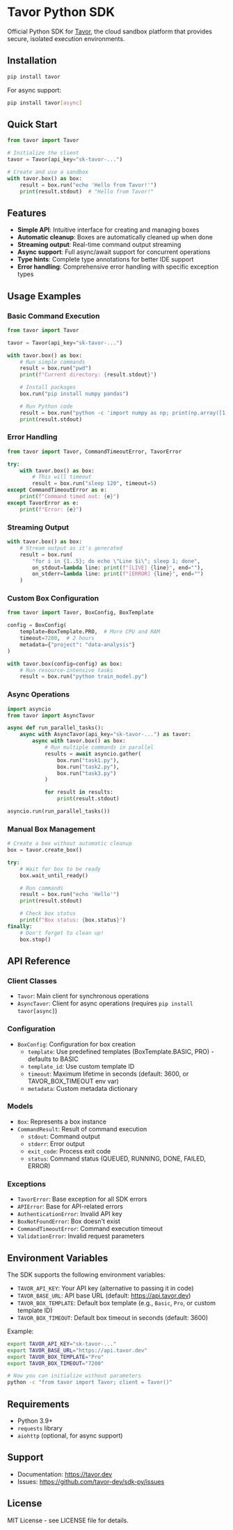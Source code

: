 # Tavor Python SDK

Official Python SDK for [Tavor](https://tavor.dev), the cloud sandbox platform that provides secure, isolated execution environments.

## Installation

```bash
pip install tavor
```

For async support:

```bash
pip install tavor[async]
```

## Quick Start

```python
from tavor import Tavor

# Initialize the client
tavor = Tavor(api_key="sk-tavor-...")

# Create and use a sandbox
with tavor.box() as box:
    result = box.run("echo 'Hello from Tavor!'")
    print(result.stdout)  # "Hello from Tavor!"
```

## Features

- **Simple API**: Intuitive interface for creating and managing boxes
- **Automatic cleanup**: Boxes are automatically cleaned up when done
- **Streaming output**: Real-time command output streaming
- **Async support**: Full async/await support for concurrent operations
- **Type hints**: Complete type annotations for better IDE support
- **Error handling**: Comprehensive error handling with specific exception types

## Usage Examples

### Basic Command Execution

```python
from tavor import Tavor

tavor = Tavor(api_key="sk-tavor-...")

with tavor.box() as box:
    # Run simple commands
    result = box.run("pwd")
    print(f"Current directory: {result.stdout}")

    # Install packages
    box.run("pip install numpy pandas")

    # Run Python code
    result = box.run("python -c 'import numpy as np; print(np.array([1,2,3]))'")
    print(result.stdout)
```

### Error Handling

```python
from tavor import Tavor, CommandTimeoutError, TavorError

try:
    with tavor.box() as box:
        # This will timeout
        result = box.run("sleep 120", timeout=5)
except CommandTimeoutError as e:
    print(f"Command timed out: {e}")
except TavorError as e:
    print(f"Error: {e}")
```

### Streaming Output

```python
with tavor.box() as box:
    # Stream output as it's generated
    result = box.run(
        "for i in {1..5}; do echo \"Line $i\"; sleep 1; done",
        on_stdout=lambda line: print(f"[LIVE] {line}", end=""),
        on_stderr=lambda line: print(f"[ERROR] {line}", end="")
    )
```

### Custom Box Configuration

```python
from tavor import Tavor, BoxConfig, BoxTemplate

config = BoxConfig(
    template=BoxTemplate.PRO,  # More CPU and RAM
    timeout=7200,  # 2 hours
    metadata={"project": "data-analysis"}
)

with tavor.box(config=config) as box:
    # Run resource-intensive tasks
    result = box.run("python train_model.py")
```

### Async Operations

```python
import asyncio
from tavor import AsyncTavor

async def run_parallel_tasks():
    async with AsyncTavor(api_key="sk-tavor-...") as tavor:
        async with tavor.box() as box:
            # Run multiple commands in parallel
            results = await asyncio.gather(
                box.run("task1.py"),
                box.run("task2.py"),
                box.run("task3.py")
            )

            for result in results:
                print(result.stdout)

asyncio.run(run_parallel_tasks())
```

### Manual Box Management

```python
# Create a box without automatic cleanup
box = tavor.create_box()

try:
    # Wait for box to be ready
    box.wait_until_ready()

    # Run commands
    result = box.run("echo 'Hello'")
    print(result.stdout)

    # Check box status
    print(f"Box status: {box.status}")
finally:
    # Don't forget to clean up!
    box.stop()
```

## API Reference

### Client Classes

- `Tavor`: Main client for synchronous operations
- `AsyncTavor`: Client for async operations (requires `pip install tavor[async]`)

### Configuration

- `BoxConfig`: Configuration for box creation
  - `template`: Use predefined templates (BoxTemplate.BASIC, PRO) - defaults to BASIC
  - `template_id`: Use custom template ID
  - `timeout`: Maximum lifetime in seconds (default: 3600, or TAVOR_BOX_TIMEOUT env var)
  - `metadata`: Custom metadata dictionary

### Models

- `Box`: Represents a box instance
- `CommandResult`: Result of command execution
  - `stdout`: Command output
  - `stderr`: Error output
  - `exit_code`: Process exit code
  - `status`: Command status (QUEUED, RUNNING, DONE, FAILED, ERROR)

### Exceptions

- `TavorError`: Base exception for all SDK errors
- `APIError`: Base for API-related errors
- `AuthenticationError`: Invalid API key
- `BoxNotFoundError`: Box doesn't exist
- `CommandTimeoutError`: Command execution timeout
- `ValidationError`: Invalid request parameters

## Environment Variables

The SDK supports the following environment variables:

- `TAVOR_API_KEY`: Your API key (alternative to passing it in code)
- `TAVOR_BASE_URL`: API base URL (default: <https://api.tavor.dev>)
- `TAVOR_BOX_TEMPLATE`: Default box template (e.g., `Basic`, `Pro`, or custom template ID)
- `TAVOR_BOX_TIMEOUT`: Default box timeout in seconds (default: 3600)

Example:

```bash
export TAVOR_API_KEY="sk-tavor-..."
export TAVOR_BASE_URL="https://api.tavor.dev"
export TAVOR_BOX_TEMPLATE="Pro"
export TAVOR_BOX_TIMEOUT="7200"

# Now you can initialize without parameters
python -c "from tavor import Tavor; client = Tavor()"
```

## Requirements

- Python 3.9+
- `requests` library
- `aiohttp` (optional, for async support)

## Support

- Documentation: <https://tavor.dev>
- Issues: <https://github.com/tavor-dev/sdk-py/issues>

## License

MIT License - see LICENSE file for details.

